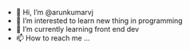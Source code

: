 - 👋 Hi, I’m @arunkumarvj
- 👀 I’m interested to  learn new thing in programming
- 🌱 I’m currently learning front end dev
- 📫 How to reach me ...

<!---
arunkumarvj/arunkumarvj is a ✨ special ✨ repository because its `README.md` (this file) appears on your GitHub profile.
You can click the Preview link to take a look at your changes.

private function downloadFile($url, $destination) {
    $ch = curl_init();

    // Custom headers to mimic a browser
    $headers = [
        "User-Agent: Mozilla/5.0",
        "Accept: application/pdf",
    ];

    curl_setopt($ch, CURLOPT_URL, $url);
    curl_setopt($ch, CURLOPT_HTTPHEADER, $headers);
    curl_setopt($ch, CURLOPT_RETURNTRANSFER, true);
    curl_setopt($ch, CURLOPT_FOLLOWLOCATION, true); // Follow redirects
    curl_setopt($ch, CURLOPT_TIMEOUT, 30);

    $data = curl_exec($ch);
    $httpCode = curl_getinfo($ch, CURLINFO_HTTP_CODE);
    $contentType = curl_getinfo($ch, CURLINFO_CONTENT_TYPE);
    $error = curl_error($ch);

    curl_close($ch);

    // Log the content type for debugging
    error_log("Status: $httpCode, Type: $contentType");

    // Save if it's a PDF and response is OK
    if ($data !== false && $httpCode === 200 && strpos($contentType, 'application/pdf') !== false) {
        file_put_contents($destination, $data);
        return true;
    }

    error_log("Failed to download: $url. Error: $error");
    return false;
}


--->
